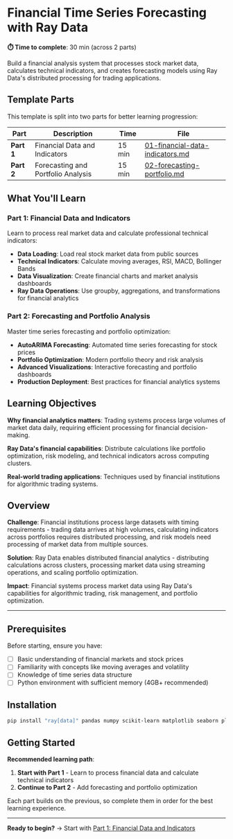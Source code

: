 # Financial Time Series Forecasting with Ray Data

**⏱️ Time to complete**: 30 min (across 2 parts)

Build a financial analysis system that processes stock market data, calculates technical indicators, and creates forecasting models using Ray Data's distributed processing for trading applications.

## Template Parts

This template is split into two parts for better learning progression:

| Part | Description | Time | File |
|------|-------------|------|------|
| **Part 1** | Financial Data and Indicators | 15 min | [01-financial-data-indicators.md](01-financial-data-indicators.md) |
| **Part 2** | Forecasting and Portfolio Analysis | 15 min | [02-forecasting-portfolio.md](02-forecasting-portfolio.md) |

## What You'll Learn

### Part 1: Financial Data and Indicators
Learn to process real market data and calculate professional technical indicators:
- **Data Loading**: Load real stock market data from public sources
- **Technical Indicators**: Calculate moving averages, RSI, MACD, Bollinger Bands
- **Data Visualization**: Create financial charts and market analysis dashboards
- **Ray Data Operations**: Use groupby, aggregations, and transformations for financial analytics

### Part 2: Forecasting and Portfolio Analysis
Master time series forecasting and portfolio optimization:
- **AutoARIMA Forecasting**: Automated time series forecasting for stock prices
- **Portfolio Optimization**: Modern portfolio theory and risk analysis
- **Advanced Visualizations**: Interactive forecasting and portfolio dashboards
- **Production Deployment**: Best practices for financial analytics systems

## Learning Objectives

**Why financial analytics matters**: Trading systems process large volumes of market data daily, requiring efficient processing for financial decision-making.

**Ray Data's financial capabilities**: Distribute calculations like portfolio optimization, risk modeling, and technical indicators across computing clusters.

**Real-world trading applications**: Techniques used by financial institutions for algorithmic trading systems.

## Overview

**Challenge**: Financial institutions process large datasets with timing requirements - trading data arrives at high volumes, calculating indicators across portfolios requires distributed processing, and risk models need processing of market data from multiple sources.

**Solution**: Ray Data enables distributed financial analytics - distributing calculations across clusters, processing market data using streaming operations, and scaling portfolio optimization.

**Impact**: Financial systems process market data using Ray Data's capabilities for algorithmic trading, risk management, and portfolio optimization.

---

## Prerequisites

Before starting, ensure you have:
- [ ] Basic understanding of financial markets and stock prices
- [ ] Familiarity with concepts like moving averages and volatility
- [ ] Knowledge of time series data structure
- [ ] Python environment with sufficient memory (4GB+ recommended)

## Installation

```bash
pip install "ray[data]" pandas numpy scikit-learn matplotlib seaborn plotly yfinance mplfinance ta-lib
```

## Getting Started

**Recommended learning path**:

1. **Start with Part 1** - Learn to process financial data and calculate technical indicators
2. **Continue to Part 2** - Add forecasting and portfolio optimization

Each part builds on the previous, so complete them in order for the best learning experience.

---

**Ready to begin?** → Start with [Part 1: Financial Data and Indicators](01-financial-data-indicators.md)

